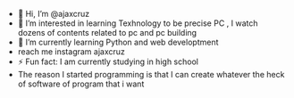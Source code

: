 - 👋 Hi, I’m @ajaxcruz
- 👀 I’m interested in learning Texhnology to be precise PC , I watch dozens of contents related to pc and pc building
- 🌱 I’m currently learning Python and web developtment
- reach me instagram ajaxcruz
- ⚡ Fun fact: I am currently studying in high school
- The reason I started programming is that I can create whatever the heck of software of program that i want

<!---
ajaxcruz/ajaxcruz is a ✨ special ✨ repository because its `README.md` (this file) appears on your GitHub profile.
You can click the Preview link to take a look at your changes.
--->
